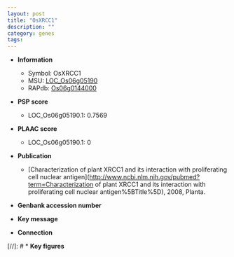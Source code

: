 ```yaml
---
layout: post
title: "OsXRCC1"
description: ""
category: genes
tags: 
---
```


* **Information**  
    + Symbol: OsXRCC1  
    + MSU: [LOC_Os06g05190](http://rice.plantbiology.msu.edu/cgi-bin/ORF_infopage.cgi?orf=LOC_Os06g05190)  
    + RAPdb: [Os06g0144000](http://rapdb.dna.affrc.go.jp/viewer/gbrowse_details/irgsp1?name=Os06g0144000)  

* **PSP score**  
    + LOC_Os06g05190.1: 0.7569 

* **PLAAC score**  
    + LOC_Os06g05190.1: 0 

* **Publication**  
    + [Characterization of plant XRCC1 and its interaction with proliferating cell nuclear antigen](http://www.ncbi.nlm.nih.gov/pubmed?term=Characterization of plant XRCC1 and its interaction with proliferating cell nuclear antigen%5BTitle%5D), 2008, Planta.

* **Genbank accession number**  

* **Key message**  

* **Connection**  

[//]: # * **Key figures**  


